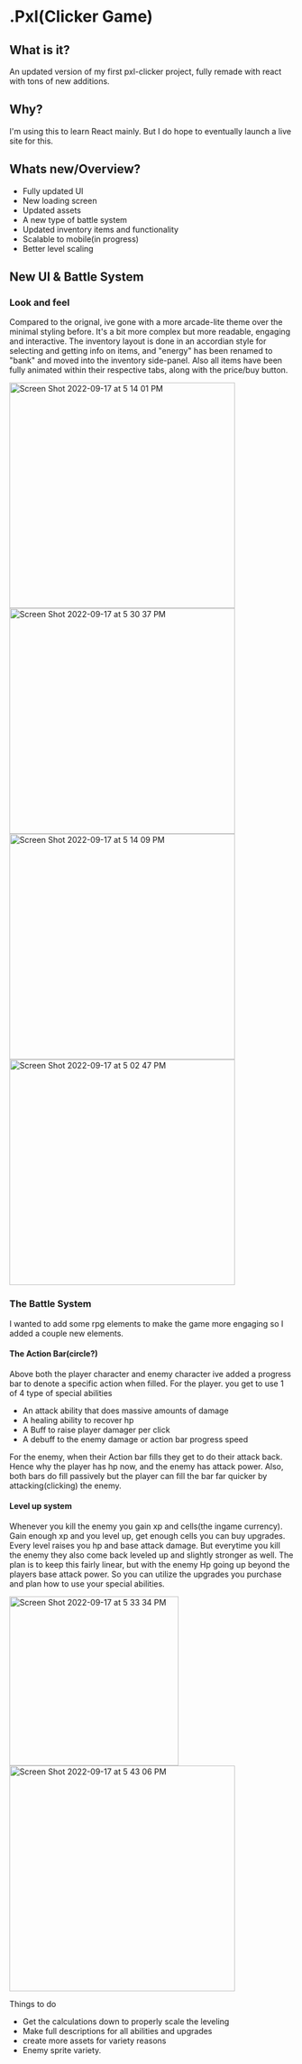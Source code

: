 # .Pxl(Clicker Game)

## What is it?

An updated version of my first pxl-clicker project, fully remade with react with tons of new additions.

## Why?

I'm using this to learn React mainly. But I do hope to eventually launch a live site for this.

## Whats new/Overview?

- Fully updated UI
- New loading screen
- Updated assets
- A new type of battle system
- Updated inventory items and functionality
- Scalable to mobile(in progress)
- Better level scaling

## New UI & Battle System

### Look and feel
Compared to the orignal, ive gone with a more arcade-lite theme over the minimal styling before. It's a bit more complex but more readable, engaging and interactive. The inventory layout is done in an accordian style for selecting and getting info on items, and "energy" has been renamed to "bank" and moved into the inventory side-panel. Also all items have been fully animated within their respective tabs, along with the price/buy button.

<img height="400" alt="Screen Shot 2022-09-17 at 5 14 01 PM" src="https://user-images.githubusercontent.com/89004487/190876673-83b113a4-37b6-44f1-9ce7-4c1001917285.png">
<img height="400" alt="Screen Shot 2022-09-17 at 5 30 37 PM" src="https://user-images.githubusercontent.com/89004487/190877020-0307c552-033f-4573-9920-ff7179e82390.png">
<img height="400" alt="Screen Shot 2022-09-17 at 5 14 09 PM" src="https://user-images.githubusercontent.com/89004487/190876916-ad0c26c2-59fc-4b5d-870d-efafc27062d6.png">
<img height="400" alt="Screen Shot 2022-09-17 at 5 02 47 PM" src="https://user-images.githubusercontent.com/89004487/190876966-866e9cd4-e636-447e-b6b8-6a64156b2831.png">

### The Battle System
I wanted to add some rpg elements to make the game more engaging so I added a couple new elements.

#### The Action Bar(circle?)
Above both the player character and enemy character ive added a progress bar to denote a specific action when filled.
For the player. you get to use 1 of 4 type of special abilities
- An attack ability that does massive amounts of damage
- A healing ability to recover hp
- A Buff to raise player damager per click
- A debuff to the enemy damage or action bar progress speed

For the enemy, when their Action bar fills they get to do their attack back. Hence why the player has hp now, and the enemy has attack power.
Also, both bars do fill passively but the player can fill the bar far quicker by attacking(clicking) the enemy.

#### Level up system
Whenever you kill the enemy you gain xp and cells(the ingame currency). Gain enough xp and you level up, get enough cells you can buy upgrades. Every level raises you hp and base attack damage. But everytime you kill the enemy they also come back leveled up and slightly stronger as well. The plan is to keep this fairly linear, but with the enemy Hp going up beyond the players base attack power. So you can utilize the upgrades you purchase and plan how to use your special abilities.

<img height="300" alt="Screen Shot 2022-09-17 at 5 33 34 PM" src="https://user-images.githubusercontent.com/89004487/190877072-8a30c4bb-9937-47ac-989e-3ab2d50f083e.png">

<img height="400" alt="Screen Shot 2022-09-17 at 5 43 06 PM" src="https://user-images.githubusercontent.com/89004487/190877292-252dd48d-5c4b-41fb-9d0b-aacc01c2c343.png">

Things to do
- Get the calculations down to properly scale the leveling
- Make full descriptions for all abilities and upgrades
- create more assets for variety reasons
- Enemy sprite variety.









